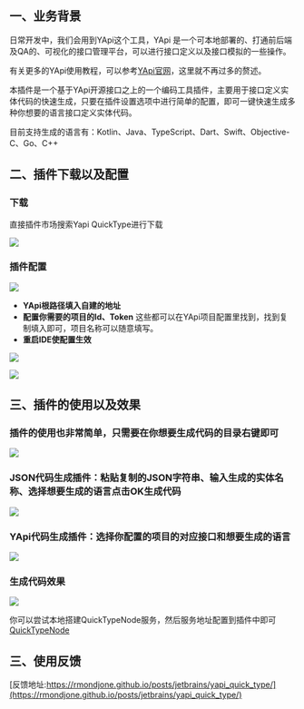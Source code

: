 ## 一、业务背景

日常开发中，我们会用到YApi这个工具，YApi 是一个可本地部署的、打通前后端及QA的、可视化的接口管理平台，可以进行接口定义以及接口模拟的一些操作。

有关更多的YApi使用教程，可以参考[YApi官网](https://github.com/YMFE/yapi)，这里就不再过多的赘述。

本插件是一个基于YApi开源接口之上的一个编码工具插件，主要用于接口定义实体代码的快速生成，只要在插件设置选项中进行简单的配置，即可一键快速生成多种你想要的语言接口定义实体代码。

目前支持生成的语言有：Kotlin、Java、TypeScript、Dart、Swift、Objective-C、Go、C++

## 二、插件下载以及配置

### 下载

直接插件市场搜索Yapi QuickType进行下载

![](https://rmondjone.github.io/images/yapi_quicktype_1.webp)

### 插件配置

![](https://rmondjone.github.io/images/yapi_quicktype_2.webp)

* **YApi根路径填入自建的地址**
* **配置你需要的项目的Id、Token**
  这些都可以在YApi项目配置里找到，找到复制填入即可，项目名称可以随意填写。
* **重启IDE使配置生效**

![](https://rmondjone.github.io/images/yapi_quicktype_3.webp)

![](https://rmondjone.github.io/images/yapi_quicktype_4.webp)

## 三、插件的使用以及效果

### 插件的使用也非常简单，只需要在你想要生成代码的目录右键即可

![](https://rmondjone.github.io/images/yapi_quicktype_5.webp)

### JSON代码生成插件：粘贴复制的JSON字符串、输入生成的实体名称、选择想要生成的语言点击OK生成代码

![](https://rmondjone.github.io/images/yapi_quicktype_6.webp)

### YApi代码生成插件：选择你配置的项目的对应接口和想要生成的语言

![](https://rmondjone.github.io/images/yapi_quicktype_7.webp)

### 生成代码效果

![](https://rmondjone.github.io/images/yapi_quicktype_8.webp)

你可以尝试本地搭建QuickTypeNode服务，然后服务地址配置到插件中即可 [QuickTypeNode](https://github.com/RmondJone/QuickTypeNode)

## 三、使用反馈

[反馈地址:https://rmondjone.github.io/posts/jetbrains/yapi_quick_type/](https://rmondjone.github.io/posts/jetbrains/yapi_quick_type/)
